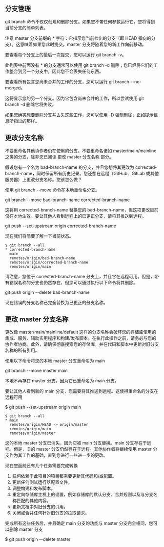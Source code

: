 ## 分支管理

git branch 命令不仅仅创建和删除分支。如果您不带任何参数运行它，您将得到当前分支的简单列表。

注意 master 分支前缀的 * 字符：它指示您当前检出的分支（即 HEAD 指向的分支）。这意味着如果您此时提交，master 分支将随着您的新工作向前移动。

要查看每个分支上的最后一次提交，您可以运行 git branch -v。

此列表中前面没有 * 的分支通常可以使用 git branch -d 删除；您已经将它们的工作整合到另一个分支中，因此您不会丢失任何东西。

要查看所有包含您尚未合并的工作的分支，您可以运行 git branch --no-merged。

这将显示您的另一个分支。因为它包含尚未合并的工作，所以尝试使用 git branch -d 删除它将失败。

如果您确实想要删除分支并丢失这些工作，您可以使用 -D 强制删除，正如提示信息所指出的那样。

## 更改分支名称

不要重命名其他协作者仍在使用的分支。不要重命名诸如 master/main/mainline 之类的分支，除非您已阅读 更改 master 分支名称 部分。

假设您有一个名为 bad-branch-name 的分支，并且您想将其更改为 corrected-branch-name，同时保留所有历史记录。您还想在远程（GitHub、GitLab 或其他服务器）上更改分支名称。您该怎么做？

使用 git branch --move 命令在本地重命名分支。

git branch --move bad-branch-name corrected-branch-name

这将用 corrected-branch-name 替换您的 bad-branch-name，但这项更改目前仅在本地生效。要让其他人看到远程上的已更正分支，请将其推送到远程。

git push --set-upstream origin corrected-branch-name

现在我们将简要了解一下当前状态。
```
$ git branch --all
* corrected-branch-name
  main
  remotes/origin/bad-branch-name
  remotes/origin/corrected-branch-name
  remotes/origin/main
```

请注意，您位于 corrected-branch-name 分支上，并且它在远程可用。但是，带有错误名称的分支也仍然存在，但您可以通过执行以下命令将其删除。

git push origin --delete bad-branch-name

现在错误的分支名称已完全替换为已更正的分支名称。

## 更改 master 分支名称

更改像 master/main/mainline/default 这样的分支名称会破坏您的存储库使用的集成、服务、辅助实用程序和构建/发布脚本。在执行此操作之前，请务必与您的协作者协商。此外，请确保彻底搜索您的存储库，并在代码和脚本中更新对旧分支名称的所有引用。

使用以下命令将您的本地 master 分支重命名为 main

git branch --move master main

本地不再存在 master 分支，因为它已重命名为 main 分支。

要让其他人看到新的 main 分支，您需要将其推送到远程。这使得重命名的分支在远程可用

$ git push --set-upstream origin main

```
$ git branch --all
* main
  remotes/origin/HEAD -> origin/master
  remotes/origin/main
  remotes/origin/master
```
您的本地 master 分支已消失，因为它被 main 分支替换。main 分支存在于远程。但是，旧的 master 分支仍然存在于远程。其他协作者将继续使用 master 分支作为其工作的基础，直到您进行一些进一步的更改。

现在您面前还有几个任务需要完成转换
1. 任何依赖于此项目的项目都需要更新其代码和/或配置。
2. 更新任何测试运行器配置文件。
3. 调整构建和发布脚本。
4. 重定向存储库主机上的设置，例如存储库的默认分支、合并规则以及与分支名称匹配的其他内容。
5. 更新文档中对旧分支的引用。
6. 关闭或合并任何针对旧分支的拉取请求。

完成所有这些任务后，并且确定 main 分支的功能与 master 分支完全相同，您可以删除 master 分支

$ git push origin --delete master



